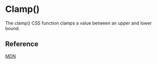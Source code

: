 # Clamp()

The clamp() CSS function clamps a value between an upper and lower bound.

## Reference
[MDN](https://developer.mozilla.org/en-US/docs/Web/CSS/clamp())